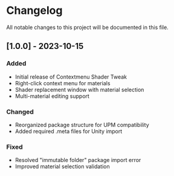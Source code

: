 # Changelog

All notable changes to this project will be documented in this file.

## [1.0.0] - 2023-10-15
### Added
- Initial release of Contextmenu Shader Tweak
- Right-click context menu for materials
- Shader replacement window with material selection
- Multi-material editing support

### Changed
- Reorganized package structure for UPM compatibility
- Added required .meta files for Unity import

### Fixed
- Resolved "immutable folder" package import error
- Improved material selection validation
